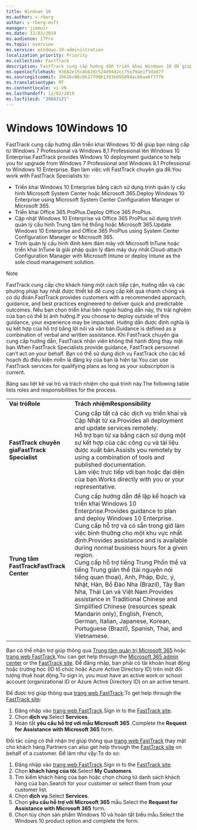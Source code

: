 ```yaml
---
title: Windows 10
ms.author: v-rberg
author: v-rberg-msft
manager: jimmuir
ms.date: 12/03/2019
ms.audience: ITPro
ms.topic: overview
ms.service: windows-10-administration
localization_priority: Priority
ms.collection: FastTrack
description: FastTrack cung cấp hướng dẫn triển khai Windows 10 để giúp bạn nâng cấp từ Windows 7 Professional và Windows 8,1 Professional lên Windows 10 Enterprise.
ms.openlocfilehash: 93682e15c4bb2dc524d9442cc75e79ae1f3dad7f
ms.sourcegitcommit: 39616c06c0617700b1393e055894acb6aa6f7776
ms.translationtype: MT
ms.contentlocale: vi-VN
ms.lasthandoff: 12/02/2019
ms.locfileid: "39663121"
---
```

# <a name="windows-10"></a><span data-ttu-id="17cb7-103">Windows 10</span><span class="sxs-lookup"><span data-stu-id="17cb7-103">Windows 10</span></span>

<span data-ttu-id="17cb7-104">FastTrack cung cấp hướng dẫn triển khai Windows 10 để giúp bạn nâng cấp từ Windows 7 Professional và Windows 8,1 Professional lên Windows 10 Enterprise.</span><span class="sxs-lookup"><span data-stu-id="17cb7-104">FastTrack provides Windows 10 deployment guidance to help you for upgrade from Windows 7 Professional and Windows 8.1 Professional to Windows 10 Enterprise.</span></span> <span data-ttu-id="17cb7-105">Bạn làm việc với FastTrack chuyên gia để:</span><span class="sxs-lookup"><span data-stu-id="17cb7-105">You work with FastTrack Specialists to:</span></span>

- <span data-ttu-id="17cb7-106">Triển khai Windows 10 Enterprise bằng cách sử dụng trình quản lý cấu hình Microsoft System Center hoặc Microsoft 365.</span><span class="sxs-lookup"><span data-stu-id="17cb7-106">Deploy Windows 10 Enterprise using Microsoft System Center Configuration Manager or Microsoft 365.</span></span>
- <span data-ttu-id="17cb7-107">Triển khai Office 365 ProPlus.</span><span class="sxs-lookup"><span data-stu-id="17cb7-107">Deploy Office 365 ProPlus.</span></span> 
- <span data-ttu-id="17cb7-108">Cập nhật Windows 10 Enterprise và Office 365 ProPlus sử dụng trình quản lý cấu hình Trung tâm hệ thống hoặc Microsoft 365.</span><span class="sxs-lookup"><span data-stu-id="17cb7-108">Update Windows 10 Enterprise and Office 365 ProPlus using System Center Configuration Manager or Microsoft 365.</span></span>
- <span data-ttu-id="17cb7-109">Trình quản lý cấu hình đính kèm đám mây với Microsoft InTune hoặc triển khai InTune là giải pháp quản lý đám mây duy nhất.</span><span class="sxs-lookup"><span data-stu-id="17cb7-109">Cloud-attach Configuration Manager with Microsoft Intune or deploy Intune as the sole cloud management solution.</span></span>
  
> [!NOTE]
> <span data-ttu-id="17cb7-110">FastTrack cung cấp cho khách hàng một cách tiếp cận, hướng dẫn và các phương pháp hay nhất được thiết kế để cung cấp kết quả nhanh chóng và có dự đoán.</span><span class="sxs-lookup"><span data-stu-id="17cb7-110">FastTrack provides customers with a recommended approach, guidance, and best practices engineered to deliver quick and predictable outcomes.</span></span> <span data-ttu-id="17cb7-111">Nếu bạn chọn triển khai bên ngoài hướng dẫn này, thì trải nghiệm của bạn có thể bị ảnh hưởng.</span><span class="sxs-lookup"><span data-stu-id="17cb7-111">If you choose to deploy outside of this guidance, your experience may be impacted.</span></span> <span data-ttu-id="17cb7-112">Hướng dẫn được định nghĩa là sự kết hợp của hỗ trợ bằng lời nói và văn bản.</span><span class="sxs-lookup"><span data-stu-id="17cb7-112">Guidance is defined as a combination of verbal and written assistance.</span></span> <span data-ttu-id="17cb7-113">Khi FastTrack chuyên gia cung cấp hướng dẫn, FastTrack nhân viên không thể hành động thay mặt bạn.</span><span class="sxs-lookup"><span data-stu-id="17cb7-113">When FastTrack Specialists provide guidance, FastTrack personnel can’t act on your behalf.</span></span> <span data-ttu-id="17cb7-114">Bạn có thể sử dụng dịch vụ FastTrack cho các kế hoạch đủ điều kiện miễn là đăng ký của bạn là hiện tại.</span><span class="sxs-lookup"><span data-stu-id="17cb7-114">You can use FastTrack services for qualifying plans as long as your subscription is current.</span></span>  
    
<span data-ttu-id="17cb7-115">Bảng sau liệt kê vai trò và trách nhiệm cho quá trình này.</span><span class="sxs-lookup"><span data-stu-id="17cb7-115">The following table lists roles and responsibilities for the process.</span></span>

|||
|:-----|:-----|
|<span data-ttu-id="17cb7-116">**Vai trò**</span><span class="sxs-lookup"><span data-stu-id="17cb7-116">**Role**</span></span> <br/> |<span data-ttu-id="17cb7-117">**Trách nhiệm**</span><span class="sxs-lookup"><span data-stu-id="17cb7-117">**Responsibility**</span></span> <br/> |
|<span data-ttu-id="17cb7-118">**FastTrack chuyên gia**</span><span class="sxs-lookup"><span data-stu-id="17cb7-118">**FastTrack Specialist**</span></span> <br/> |<span data-ttu-id="17cb7-119">Cung cấp tất cả các dịch vụ triển khai và Cập Nhật từ xa.</span><span class="sxs-lookup"><span data-stu-id="17cb7-119">Provides all deployment and update services remotely.</span></span>  <br/> <span data-ttu-id="17cb7-120">Hỗ trợ bạn từ xa bằng cách sử dụng một sự kết hợp của các công cụ và tài liệu được xuất bản.</span><span class="sxs-lookup"><span data-stu-id="17cb7-120">Assists you remotely by using a combination of tools and published documentation.</span></span> <br/> <span data-ttu-id="17cb7-121">Làm việc trực tiếp với bạn hoặc đại diện của bạn.</span><span class="sxs-lookup"><span data-stu-id="17cb7-121">Works directly with you or your representative.</span></span>|
|<span data-ttu-id="17cb7-122">**Trung tâm FastTrack**</span><span class="sxs-lookup"><span data-stu-id="17cb7-122">**FastTrack Center**</span></span>  <br/> |<span data-ttu-id="17cb7-123">Cung cấp hướng dẫn để lập kế hoạch và triển khai Windows 10 Enterprise.</span><span class="sxs-lookup"><span data-stu-id="17cb7-123">Provides guidance to plan and deploy Windows 10 Enterprise.</span></span>   <br/> <span data-ttu-id="17cb7-124">Cung cấp hỗ trợ và có sẵn trong giờ làm việc bình thường cho một khu vực nhất định.</span><span class="sxs-lookup"><span data-stu-id="17cb7-124">Provides assistance and is available during normal business hours for a given region.</span></span> <br/> <span data-ttu-id="17cb7-125">Cung cấp hỗ trợ tiếng Trung Phồn thể và tiếng Trung giản thể (tài nguyên nói tiếng quan thoại), Anh, Pháp, Đức, ý, Nhật, Hàn, Bồ Đào Nha (Brazil), Tây Ban Nha, Thái Lan và Việt Nam.</span><span class="sxs-lookup"><span data-stu-id="17cb7-125">Provides assistance in Traditional Chinese and Simplified Chinese (resources speak Mandarin only), English, French, German, Italian, Japanese, Korean, Portuguese (Brazil), Spanish, Thai, and Vietnamese.</span></span>|
 
<span data-ttu-id="17cb7-126">Bạn có thể nhận trợ giúp thông qua [Trung tâm quản trị Microsoft 365](https://go.microsoft.com/fwlink/?linkid=2032704) hoặc [trang web FastTrack](https://go.microsoft.com/fwlink/?linkid=780698).</span><span class="sxs-lookup"><span data-stu-id="17cb7-126">You can get help through the [Microsoft 365 admin center](https://go.microsoft.com/fwlink/?linkid=2032704) or the [FastTrack site](https://go.microsoft.com/fwlink/?linkid=780698).</span></span> <span data-ttu-id="17cb7-127">Để đăng nhập, bạn phải có tài khoản hoạt động hoặc trường học (ID tổ chức hoặc Azure Active Directory ID) trên một đối tượng thuê hoạt động.</span><span class="sxs-lookup"><span data-stu-id="17cb7-127">To sign in, you must have an active work or school account (organizational ID or Azure Active Directory ID) on an active tenant.</span></span> 

<span data-ttu-id="17cb7-128">Để được trợ giúp thông qua [trang web FastTrack](https://go.microsoft.com/fwlink/?linkid=780698):</span><span class="sxs-lookup"><span data-stu-id="17cb7-128">To get help through the [FastTrack site](https://go.microsoft.com/fwlink/?linkid=780698):</span></span> 
1.  <span data-ttu-id="17cb7-129">Đăng nhập vào [trang web FastTrack](https://go.microsoft.com/fwlink/?linkid=780698).</span><span class="sxs-lookup"><span data-stu-id="17cb7-129">Sign in to the [FastTrack site](https://go.microsoft.com/fwlink/?linkid=780698).</span></span> 
2.  <span data-ttu-id="17cb7-130">Chọn **dịch vụ**.</span><span class="sxs-lookup"><span data-stu-id="17cb7-130">Select **Services**.</span></span>
3.  <span data-ttu-id="17cb7-131">Hoàn tất **yêu cầu hỗ trợ với mẫu Microsoft 365** .</span><span class="sxs-lookup"><span data-stu-id="17cb7-131">Complete the **Request for Assistance with Microsoft 365** form.</span></span>
  
<span data-ttu-id="17cb7-132">Đối tác cũng có thể nhận trợ giúp thông qua [trang web FastTrack](https://go.microsoft.com/fwlink/?linkid=780698) thay mặt cho khách hàng.</span><span class="sxs-lookup"><span data-stu-id="17cb7-132">Partners can also get help through the [FastTrack site](https://go.microsoft.com/fwlink/?linkid=780698) on behalf of a customer.</span></span> <span data-ttu-id="17cb7-133">Để làm như vậy:</span><span class="sxs-lookup"><span data-stu-id="17cb7-133">To do so:</span></span>
1.  <span data-ttu-id="17cb7-134">Đăng nhập vào [trang web FastTrack](https://go.microsoft.com/fwlink/?linkid=780698).</span><span class="sxs-lookup"><span data-stu-id="17cb7-134">Sign in to the [FastTrack site](https://go.microsoft.com/fwlink/?linkid=780698).</span></span> 
2.  <span data-ttu-id="17cb7-135">Chọn **khách hàng của tôi**.</span><span class="sxs-lookup"><span data-stu-id="17cb7-135">Select **My Customers**.</span></span>
3.  <span data-ttu-id="17cb7-136">Tìm kiếm khách hàng của bạn hoặc chọn chúng từ danh sách khách hàng của bạn.</span><span class="sxs-lookup"><span data-stu-id="17cb7-136">Search for your customer or select them from your customer list.</span></span>
4.  <span data-ttu-id="17cb7-137">Chọn **dịch vụ**.</span><span class="sxs-lookup"><span data-stu-id="17cb7-137">Select **Services**.</span></span>
5.  <span data-ttu-id="17cb7-138">Chọn **yêu cầu hỗ trợ với Microsoft 365** mẫu.</span><span class="sxs-lookup"><span data-stu-id="17cb7-138">Select the **Request for Assistance with Microsoft 365** form.</span></span>
6.  <span data-ttu-id="17cb7-139">Chọn tùy chọn sản phẩm Windows 10 và hoàn tất biểu mẫu.</span><span class="sxs-lookup"><span data-stu-id="17cb7-139">Select the Windows 10 product option and complete the form.</span></span>
 